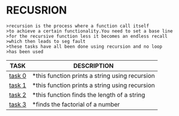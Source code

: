 #                  RECUSRION
    >recursion is the process where a function call itself
	>to achieve a certain functionality.You need to set a base line
	>for the recursive function less it becomes an endless recall
	>which then leads to seg fault
	>these tasks have all been done using recursion and no loop
	>has been used
	
	
	
	
| TASK | DESCRIPTION |
| ----- | ---------- |
| [task 0](0-puts_recursion.c) | *this function prints a string using recursion |
| [task 1](1-print_rev_recursion) | *this function prints a string using recursion |
| [task 2](2-strlen_recursion.c) | *this function finds the length of a string |
| [task 3](3-factorial) | *finds the factorial of a number |
